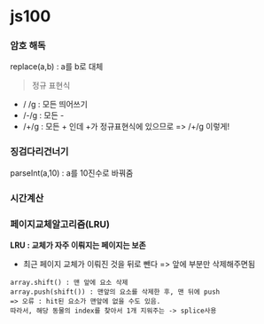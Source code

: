 # js100

### 암호 해독
replace(a,b) : a를 b로 대체

> 정규 표현식 
 - / /g : 모든 띄어쓰기
 - /-/g : 모든 -
 - /+/g : 모든 + 인데 +가 정규표현식에 있으므로 => /\+/g 이렇게!

### 징검다리건너기
parseInt(a,10) : a를 10진수로 바꿔줌

### 시간계산


### 페이지교체알고리즘(LRU)
**LRU : 교체가 자주 이뤄지는 페이지는 보존**
- 최근 페이지 교체가 이뤄진 것을 뒤로 뺀다 => 앞에 부분만 삭제해주면됨
```
array.shift() : 맨 앞에 요소 삭제
array.push(shift()) : 맨앞의 요소를 삭제한 후, 맨 뒤에 push
=> 오류 : hit된 요소가 맨앞에 없을 수도 있음.
따라서, 해당 동물의 index를 찾아서 1개 지워주는 -> splice사용
```